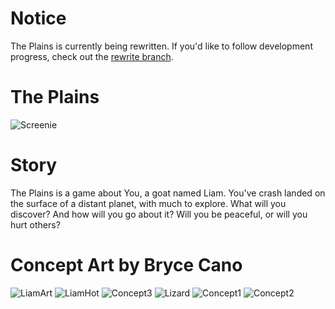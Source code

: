 # Notice

The Plains is currently being rewritten. If you'd like to follow development progress, check out the
<a href="https://github.com/draumaz/plains/tree/rewrite">rewrite branch</a>.

# The Plains
![Screenie](https://github.com/draumaz/plains/blob/main/art/landing.png?raw=true "Landing")

# Story

The Plains is a game about You, a goat named Liam. You've crash landed on the surface of a distant planet, with much to explore. What will you discover? And how will you go about it? Will you be peaceful, or will you hurt others?

# Concept Art by Bryce Cano

![LiamArt](https://github.com/draumaz/plains/blob/main/art/liambody.png?raw=true "Goat Boy")
![LiamHot](https://github.com/draumaz/plains/blob/main/art/liam_hawt.png?raw=true "Cute boy!")
![Concept3](https://github.com/draumaz/plains/blob/main/art/concept3.jpg?raw=true "Concept 3")
![Lizard](https://github.com/draumaz/plains/blob/main/art/lizard.jpg?raw=true "Lizard")
![Concept1](https://github.com/draumaz/plains/blob/main/art/concept1.jpg?raw=true "Concept 1")
![Concept2](https://github.com/draumaz/plains/blob/main/art/concept2.jpg?raw=true "Concept 2")
